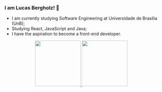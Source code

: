 ### I am Lucas Bergholz! 👋

- I am currently studying Software Engineering at Universidade de Brasília (UnB);
- Studying React, JavaScript and Java;
- I have the aspiration to become a front-end developer.

<div align="center">
  <a href="https://github.com/LucasBergholz">
  <img height="150em" src="https://github-readme-stats.vercel.app/api?username=LucasBergholz&show_icons=true&theme=dark&include_all_commits=true&count_private=true"/>
  <img height="150em" src="https://github-readme-stats.vercel.app/api/top-langs/?username=LucasBergholz&layout=compact&langs_count=8&theme=dark"/>
</div>
